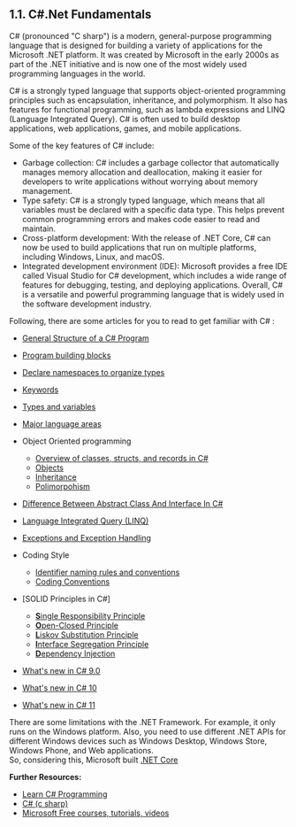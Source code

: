 ## 1.1. C#.Net Fundamentals

C# (pronounced "C sharp") is a modern, general-purpose programming language that is designed for building a variety of applications for the Microsoft .NET platform. It was created by Microsoft in the early 2000s as part of the .NET initiative and is now one of the most widely used programming languages in the world.

C# is a strongly typed language that supports object-oriented programming principles such as encapsulation, inheritance, and polymorphism. It also has features for functional programming, such as lambda expressions and LINQ (Language Integrated Query). C# is often used to build desktop applications, web applications, games, and mobile applications.

Some of the key features of C# include: 
 - Garbage collection: C# includes a garbage collector that automatically manages memory allocation and deallocation, making it easier for developers to write applications without worrying about memory management.  
 - Type safety: C# is a strongly typed language, which means that all variables must be declared with a specific data type. This helps prevent common programming errors and makes code easier to read and maintain.  
 - Cross-platform development: With the release of .NET Core, C# can now be used to build applications that run on multiple platforms, including Windows, Linux, and macOS.  
 - Integrated development environment (IDE): Microsoft provides a free IDE called Visual Studio for C# development, which includes a wide range of features for debugging, testing, and deploying applications.
Overall, C# is a versatile and powerful programming language that is widely used in the software development industry.

Following, there are some articles for you to read to get familiar with C# :

- [General Structure of a C# Program](https://learn.microsoft.com/en-us/dotnet/csharp/fundamentals/program-structure/)

- [Program building blocks](https://learn.microsoft.com/en-us/dotnet/csharp/tour-of-csharp/program-building-blocks)

- [Declare namespaces to organize types](https://learn.microsoft.com/en-us/dotnet/csharp/fundamentals/types/namespaces)

- [Keywords](https://learn.microsoft.com/en-us/dotnet/csharp/language-reference/keywords/)

- [Types and variables](https://learn.microsoft.com/en-us/dotnet/csharp/tour-of-csharp/#types-and-variables)

- [Major language areas](https://learn.microsoft.com/en-us/dotnet/csharp/tour-of-csharp/features)

- Object Oriented programming
  - [Overview of classes, structs, and records in C#](https://learn.microsoft.com/en-us/dotnet/csharp/fundamentals/object-oriented/)
  - [Objects](https://learn.microsoft.com/en-us/dotnet/csharp/fundamentals/object-oriented/objects)
  - [Inheritance](https://learn.microsoft.com/en-us/dotnet/csharp/fundamentals/object-oriented/inheritance)
  - [Polimorpohism](https://learn.microsoft.com/en-us/dotnet/csharp/fundamentals/object-oriented/polymorphism)

- [Difference Between Abstract Class And Interface In C#](https://unstop.com/blog/difference-between-abstract-class-and-interface-in-c-sharp)

- [Language Integrated Query (LINQ)](https://learn.microsoft.com/en-us/dotnet/csharp/linq/)

- [Exceptions and Exception Handling](https://learn.microsoft.com/en-us/dotnet/csharp/fundamentals/exceptions/)

- Coding Style
  - [Identifier naming rules and conventions](https://learn.microsoft.com/en-us/dotnet/csharp/fundamentals/coding-style/identifier-names)
  - [Coding Conventions](https://learn.microsoft.com/en-us/dotnet/csharp/fundamentals/coding-style/coding-conventions)

- [SOLID Principles in C#]
  - [**S**ingle Responsibility Principle](https://www.dotnetcurry.com/software-gardening/1148/solid-single-responsibility-principle)
  - [**O**pen-Closed Principle](https://www.dotnetcurry.com/software-gardening/1176/solid-open-closed-principle)
  - [**L**iskov Substitution Principle](https://www.dotnetcurry.com/software-gardening/1235/liskov-substitution-principle-lsp-solid-patterns)
  - [**I**nterface Segregation Principle](https://www.dotnetcurry.com/software-gardening/1257/interface-segregation-principle-isp-solid-principle)
  - [**D**ependency Injection](https://www.dotnetcurry.com/software-gardening/1284/dependency-injection-solid-principles)

- [What's new in C# 9.0](https://learn.microsoft.com/en-us/dotnet/csharp/whats-new/csharp-9)

- [What's new in C# 10](https://learn.microsoft.com/en-us/dotnet/csharp/whats-new/csharp-10)

- [What's new in C# 11](https://learn.microsoft.com/en-us/dotnet/csharp/whats-new/csharp-11)

There are some limitations with the .NET Framework. For example, it only runs on the Windows platform. Also, you need to use different .NET APIs for different Windows devices such as Windows Desktop, Windows Store, Windows Phone, and Web applications.  
So, considering this, Microsoft built [.NET Core](https://github.com/msg-CareerPaths/csharp-training/blob/main/chapters/fundamentals-netcore.md)

**Further Resources:**

 - [Learn C# Programming](https://www.tutorialsteacher.com/csharp)
 - [C# (c sharp)](https://www.tutorialspoint.com/csharp/index.htm)
 - [Microsoft Free courses, tutorials, videos](https://dotnet.microsoft.com/en-us/learn/csharp)
